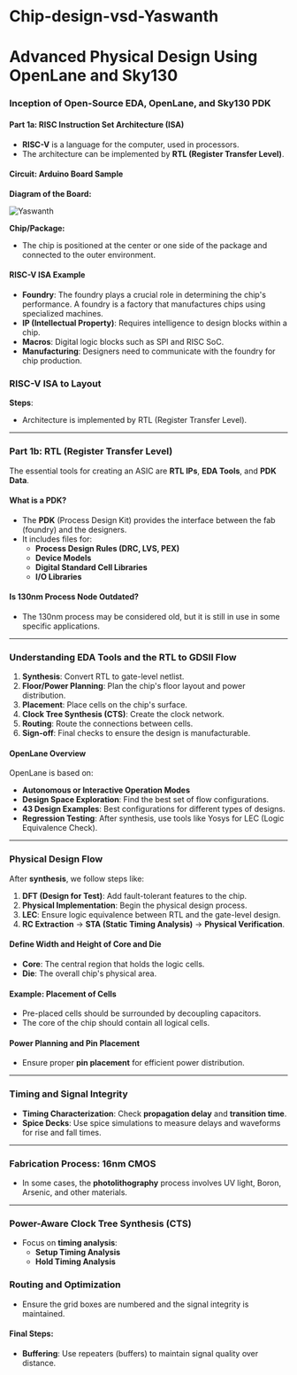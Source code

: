# Chip-design-vsd-Yaswanth



# Advanced Physical Design Using OpenLane and Sky130

### Inception of Open-Source EDA, OpenLane, and Sky130 PDK

#### Part 1a: RISC Instruction Set Architecture (ISA)

- **RISC-V** is a language for the computer, used in processors.
- The architecture can be implemented by **RTL (Register Transfer Level)**.

#### Circuit: Arduino Board Sample

**Diagram of the Board:**

![Yaswanth](Screenhot(1702))

**Chip/Package:**



- The chip is positioned at the center or one side of the package and connected to the outer environment.

#### RISC-V ISA Example

- **Foundry**: The foundry plays a crucial role in determining the chip's performance. A foundry is a factory that manufactures chips using specialized machines.
- **IP (Intellectual Property)**: Requires intelligence to design blocks within a chip.
- **Macros**: Digital logic blocks such as SPI and RISC SoC.
- **Manufacturing**: Designers need to communicate with the foundry for chip production.

### RISC-V ISA to Layout

**Steps**:

- Architecture is implemented by RTL (Register Transfer Level).

---

### Part 1b: RTL (Register Transfer Level)

The essential tools for creating an ASIC are **RTL IPs**, **EDA Tools**, and **PDK Data**.

#### What is a PDK?

- The **PDK** (Process Design Kit) provides the interface between the fab (foundry) and the designers.
- It includes files for:
  - **Process Design Rules (DRC, LVS, PEX)**
  - **Device Models**
  - **Digital Standard Cell Libraries**
  - **I/O Libraries**

#### Is 130nm Process Node Outdated?

- The 130nm process may be considered old, but it is still in use in some specific applications.

---

### Understanding EDA Tools and the RTL to GDSII Flow

1. **Synthesis**: Convert RTL to gate-level netlist.
2. **Floor/Power Planning**: Plan the chip's floor layout and power distribution.
3. **Placement**: Place cells on the chip's surface.
4. **Clock Tree Synthesis (CTS)**: Create the clock network.
5. **Routing**: Route the connections between cells.
6. **Sign-off**: Final checks to ensure the design is manufacturable.

#### OpenLane Overview

OpenLane is based on:

- **Autonomous or Interactive Operation Modes**
- **Design Space Exploration**: Find the best set of flow configurations.
- **43 Design Examples**: Best configurations for different types of designs.
- **Regression Testing**: After synthesis, use tools like Yosys for LEC (Logic Equivalence Check).

---

### Physical Design Flow

After **synthesis**, we follow steps like:

1. **DFT (Design for Test)**: Add fault-tolerant features to the chip.
2. **Physical Implementation**: Begin the physical design process.
3. **LEC**: Ensure logic equivalence between RTL and the gate-level design.
4. **RC Extraction** → **STA (Static Timing Analysis)** → **Physical Verification**.

#### Define Width and Height of Core and Die

- **Core**: The central region that holds the logic cells.
- **Die**: The overall chip's physical area.

#### Example: Placement of Cells

- Pre-placed cells should be surrounded by decoupling capacitors.
- The core of the chip should contain all logical cells.

#### Power Planning and Pin Placement

- Ensure proper **pin placement** for efficient power distribution.

---

### Timing and Signal Integrity

- **Timing Characterization**: Check **propagation delay** and **transition time**.
- **Spice Decks**: Use spice simulations to measure delays and waveforms for rise and fall times.
  
---

### Fabrication Process: 16nm CMOS

- In some cases, the **photolithography** process involves UV light, Boron, Arsenic, and other materials.

---

### Power-Aware Clock Tree Synthesis (CTS)

- Focus on **timing analysis**:
  - **Setup Timing Analysis**
  - **Hold Timing Analysis**
  
### Routing and Optimization

- Ensure the grid boxes are numbered and the signal integrity is maintained.

#### Final Steps:

- **Buffering**: Use repeaters (buffers) to maintain signal quality over distance.
